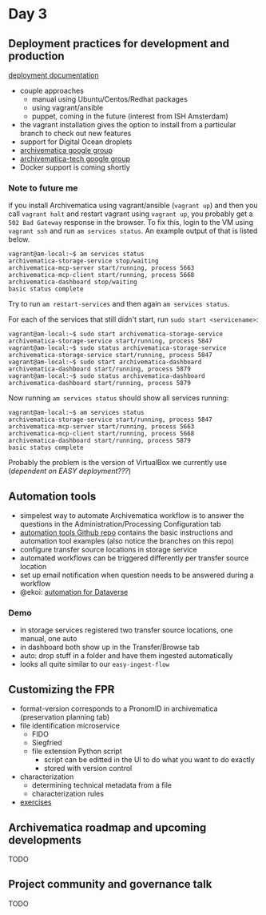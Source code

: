 Day 3
=====

Deployment practices for development and production
---------------------------------------------------
[deployment documentation](https://www.archivematica.org/en/docs/archivematica-1.6/admin-manual/installation/installation/#installation)

* couple approaches
    * manual using Ubuntu/Centos/Redhat packages
    * using vagrant/ansible
    * puppet, coming in the future (interest from ISH Amsterdam)
* the vagrant installation gives the option to install from a particular branch to check out new features
* support for Digital Ocean droplets
* [archivematica google group](https://groups.google.com/forum/#!forum/archivematica)
* [archivematica-tech google group](https://groups.google.com/forum/#!forum/archivematica-tech)
* Docker support is coming shortly


### Note to future me
if you install Archivematica using vagrant/ansible (`vagrant up`) and then you call `vagrant halt` and restart vagrant using `vagrant up`, you probably get a `502 Bad Gateway` response in the browser. To fix this, login to the VM using `vagrant ssh` and run `am services status`. An example output of that is listed below.

```
vagrant@am-local:~$ am services status
archivematica-storage-service stop/waiting
archivematica-mcp-server start/running, process 5663
archivematica-mcp-client start/running, process 5668
archivematica-dashboard stop/waiting
basic status complete
```

Try to run `am restart-services` and then again `am services status`.

For each of the services that still didn't start, run `sudo start <servicename>`:

```
vagrant@am-local:~$ sudo start archivematica-storage-service
archivematica-storage-service start/running, process 5847
vagrant@am-local:~$ sudo status archivematica-storage-service
archivematica-storage-service start/running, process 5847
vagrant@am-local:~$ sudo start archivematica-dashboard
archivematica-dashboard start/running, process 5879
vagrant@am-local:~$ sudo status archivematica-dashboard
archivematica-dashboard start/running, process 5879
```

Now running `am services status` should show all services running:

```
vagrant@am-local:~$ am services status
archivematica-storage-service start/running, process 5847
archivematica-mcp-server start/running, process 5663
archivematica-mcp-client start/running, process 5668
archivematica-dashboard start/running, process 5879
basic status complete
```

Probably the problem is the version of VirtualBox we currently use (*dependent on EASY deployment???*)


Automation tools
----------------
* simpelest way to automate Archivematica workflow is to answer the questions in the Administration/Processing Configuration tab
* [automation tools Github repo](https://github.com/artefactual/automation-tools) contains the basic instructions and automation tool examples (also notice the branches on this repo)
* configure transfer source locations in storage service
* automated workflows can be triggered differently per transfer source location
* set up email notification when question needs to be answered during a workflow
* @ekoi: [automation for Dataverse](https://github.com/artefactual/automation-tools/tree/dev/dataverse/transfers/examples/pre-transfer)

### Demo
* in storage services registered two transfer source locations, one manual, one auto
* in dashboard both show up in the Transfer/Browse tab
* auto: drop stuff in a folder and have them ingested automatically
* looks all quite similar to our `easy-ingest-flow`


Customizing the FPR
-------------------
* format-version corresponds to a PronomID in archivematica (preservation planning tab)
* file identification microservice
    * FIDO
    * Siegfried
    * file extension Python script
        * script can be editted in the UI to do what you want to do exactly
        * stored with version control
* characterization
    * determining technical metadata from a file
    * characterization rules
* [exercises](exercises/Customizing%20the%20FPR.pdf)


Archivematica roadmap and upcoming developments
-----------------------------------------------
TODO


Project community and governance talk
-------------------------------------
TODO
